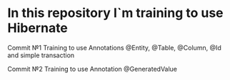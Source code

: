# In this repository I`m training to use Hibernate

Commit №1 Training to use Annotations @Entity, @Table, @Column, @Id and simple transaction

Commit №2 Training to use Annotation @GeneratedValue
